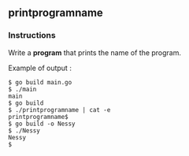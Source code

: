 ## printprogramname

### Instructions

Write a **program** that prints the name of the program.

Example of output :

```console
$ go build main.go
$ ./main
main
$ go build
$ ./printprogramname | cat -e
printprogramname$
$ go build -o Nessy
$ ./Nessy
Nessy
$
```
